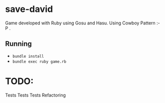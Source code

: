 save-david
==========

Game developed with Ruby using Gosu and Hasu. Using Cowboy Pattern :-P .

## Running
- `bundle install`
- `bundle exec ruby game.rb`

TODO:
==========
Tests
Tests
Tests
Refactoring
